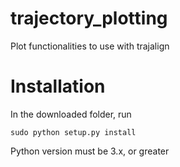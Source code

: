 # trajectory_plotting
Plot functionalities to use with trajalign

# Installation

In the downloaded folder, run

	sudo python setup.py install

Python version must be 3.x, or greater
